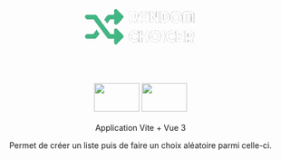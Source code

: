 <div align="center">
  <img height="100px" width="auto" src="./public/RandomChoicerIcon.png" />
</div>

##

<br>
<div align="center">
  <img height="50px" width="80px" src="https://vitejs.dev/logo.svg" /> 
  <img height="50px" width="80px" src="https://cdn.jsdelivr.net/gh/devicons/devicon/icons/vuejs/vuejs-original.svg" />
</div>

<br>

<div align="center">
  Application Vite + Vue 3

  Permet de créer un liste puis de faire un choix aléatoire parmi celle-ci.
</div>

<br>